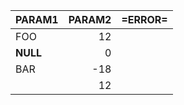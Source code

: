 |PARAM1  |PARAM2 |=ERROR=|
|--------|------:|-------|
| FOO    | 12    |       |
|__NULL__| 0     |       |
| BAR    | -18   |       |
|        | 12    |       |
